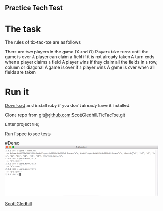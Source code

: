 ## Practice Tech Test

# The task


The rules of tic-tac-toe are as follows:

There are two players in the game (X and O)
Players take turns until the game is over
A player can claim a field if it is not already taken
A turn ends when a player claims a field
A player wins if they claim all the fields in a row, column or diagonal
A game is over if a player wins
A game is over when all fields are taken


# Run it 

[Download](https://www.ruby-lang.org/en/downloads/) and install ruby if you don't already have it installed.

Clone repo from git@github.com:ScottGledhill/TicTacToe.git

Enter project file;

Run Rspec to see tests

#Demo
![demo.gif](https://github.com/ScottGledhill/TicTacToe/blob/master/assets/demo.gif)

[Scott Gledhill](https://github.com/ScottGledhill)
